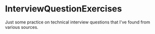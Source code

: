 InterviewQuestionExercises
==========================

Just some practice on technical interview questions that I've found from various sources.
